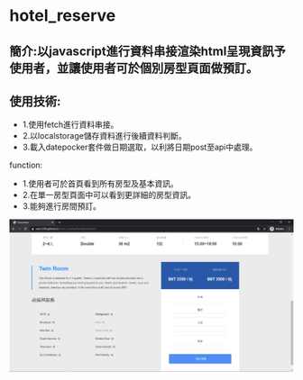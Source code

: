 # hotel_reserve

## 簡介:以javascript進行資料串接渲染html呈現資訊予使用者，並讓使用者可於個別房型頁面做預訂。

## 使用技術:
* 1.使用fetch進行資料串接。
* 2.以localstorage儲存資料進行後續資料判斷。
* 3.載入datepocker套件做日期選取，以利將日期post至api中處理。

function:
* 1.使用者可於首頁看到所有房型及基本資訊。
* 2.在單一房型頁面中可以看到更詳細的房型資訊。
* 3.能夠進行房間預訂。

<img src='screenshot/room.png'>
